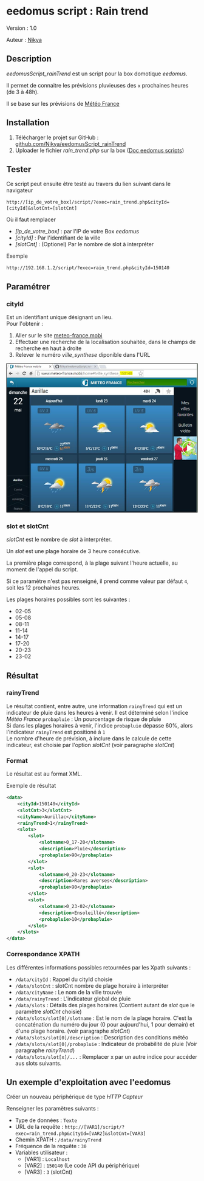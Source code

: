 # eedomus script : Rain trend

Version : 1.0

Auteur : [Nikya](https://github.com/Nikya)


## Description
*eedomusScript_rainTrend* est un script pour la box domotique *eedomus*.

Il permet de connaitre les prévisions pluvieuses des `x` prochaines heures (de 3 à 48h).

Il se base sur les prévisions de [Météo France](http://www.meteo-france.mobi/home#!france)

## Installation
1. Télécharger le projet sur GitHub : [github.com/Nikya/eedomusScript_rainTrend](https://github.com/Nikya/eedomusScript_rainTrend/archive/master.zip)
1. Uploader le fichier *rain_trend.php* sur la box ([Doc eedomus scripts](http://doc.eedomus.com/view/Scripts#Script_HTTP_sur_la_box_eedomus))

## Tester
Ce script peut ensuite être testé au travers du lien suivant dans le navigateur

	http://[ip_de_votre_box]/script/?exec=rain_trend.php&cityId=[cityId]&slotCnt=[slotCnt]

Où il faut remplacer
- *[ip_de_votre_box]* : par l'IP de votre Box *eedomus*
- *[cityId]* : Par l'identifiant de la ville
- *[slotCnt]* : (Optionel) Par le nombre de slot à interpréter

Exemple

	http://192.168.1.2/script/?exec=rain_trend.php&cityId=150140

## Paramétrer

### cityId
Est un identifiant unique désignant un lieu.  
Pour l'obtenir :

1. Aller sur le site [meteo-france.mobi](http://www.meteo-france.mobi/home#!france)
1. Effectuer une recherche de la localisation souhaitée, dans le champs de recherche en haut à droite
1. Relever le numéro *ville_synthese* diponible dans l'URL

![meteo-france.mobi](meteo-france.mobi.jpg "Site mobile de Météo France")

### slot et slotCnt

*slotCnt* est le nombre de *slot* à interpréter.

Un *slot* est une plage horaire de 3 heure consécutive.

La première plage correspond, à la plage suivant l'heure actuelle, au moment de l'appel du script.

Si ce paramètre n'est pas renseigné, il prend comme valeur par défaut `4`, soit les 12 prochaines heures.

Les plages horaires possibles sont les suivantes :
- 02-05
- 05-08
- 08-11
- 11-14
- 14-17
- 17-20
- 20-23
- 23-02

## Résultat

### rainyTrend
Le résultat contient, entre autre, une information `rainyTrend` qui est un indicateur de pluie dans les heures à venir.
Il est déterminé selon l'indice *Météo France* `probapluie` : Un pourcentage de risque de pluie  
Si dans les plages horaires à venir, l'indice `probapluie` dépasse 60%, alors l'indicateur `rainyTrend` est positioné à `1`  
Le nombre d'heure de prévision, à inclure dans le calcule de cette indicateur, est choisie par l'option *slotCnt* (voir paragraphe *slotCnt*)

### Format
Le résultat est au format XML.

Exemple de résultat
```xml
<data>
	<cityId>150140</cityId>
	<slotCnt>3</slotCnt>
	<cityName>Aurillac</cityName>
	<rainyTrend>1</rainyTrend>
	<slots>
		<slot>
			<slotname>0_17-20</slotname>
			<description>Pluie</description>
			<probapluie>90</probapluie>
		</slot>
		<slot>
			<slotname>0_20-23</slotname>
			<description>Rares averses</description>
			<probapluie>90</probapluie>
		</slot>
		<slot>
			<slotname>0_23-02</slotname>
			<description>Ensoleillé</description>
			<probapluie>10</probapluie>
		</slot>
	</slots>
</data>
```

### Correspondance XPATH

Les différentes informations possibles retournées par les Xpath suivants :

- `/data/cityId` : Rappel du cityId choisie
- `/data/slotCnt` : slotCnt nombre de plage horaire à interpréter
- `/data/cityName` : Le nom de la ville trouvée
- `/data/rainyTrend` : L'indicateur global de pluie
- `/data/slots` : Détails des plages horaires (Contient autant de *slot* que le paramètre *slotCnt* choisie)
- `/data/slots/slot[0]/slotname` : Est le nom de la plage horaire. C'est la concaténation du numéro du jour (0 pour aujourd'hui, 1 pour demain) et d'une plage horaire. (voir paragraphe *slotCnt*)
- `/data/slots/slot[0]/description` : Description des conditions météo
- `/data/slots/slot[0]/probapluie` : Indicateur de probabilité de pluie (Voir paragraphe *rainyTrend*)
- `/data/slots/slot[x]/...` : Remplacer x par un autre indice pour accéder aus slots suivants.

## Un exemple d'exploitation avec l'eedomus

Créer un nouveau périphérique de type *HTTP Capteur*

Renseigner les paramètres suivants :

- Type de données : `Texte`
- URL de la requête : `http://[VAR1]/script/?exec=rain_trend.php&cityId=[VAR2]&slotCnt=[VAR3]`
- Chemin XPATH : `/data/rainyTrend`
- Fréquence de la requête : `30`
- Variables utilisateur :
	- [VAR1] : `Localhost`
	- [VAR2] : `150140` (Le code API du périphérique)
	- [VAR3] : `3` (slotCnt)
